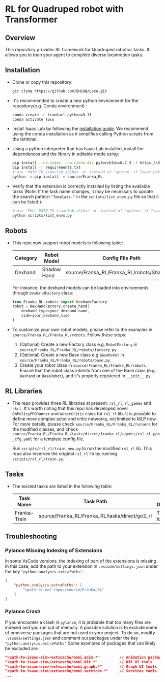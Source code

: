 # RL for Quadruped robot with Transformer

## Overview

This repository provides RL framework for Quadruped robotics tasks. It allows you to train your agent to complete diverse locomotion tasks.

## Installation

- Clone or copy this repository:
    ```bash
    git clone https://github.com/BHCHB/Loco.git
    ```

- It's recommended to create a new python environment for the repository(e.g. Conda environment)
:
    ```bash
    conda create -n frankarl python=3.11
    conda activate loco
    ```

- Install Isaac Lab by following the [installation guide](https://isaac-sim.github.io/IsaacLab/main/source/setup/installation/index.html).
  We recommend using the conda installation as it simplifies calling Python scripts from the terminal.

- Using a python interpreter that has Isaac Lab installed, install the dependences and the library in editable mode using:

    ```bash
    pip install --no-index --no-cache-dir pytorch3d==0.7.3 -f https://dl.fbaipublicfiles.com/pytorch3d/packaging/wheels/py38_cu117_pyt1131/download.html
    pip install -r requirements.txt
    # use 'PATH_TO_isaaclab.sh|bat -p' instead of 'python' if Isaac Lab is not installed in Python venv or conda
    python -m pip install -e source/Franka_RL
    ```

- Verify that the extension is correctly installed by listing the available tasks (Note: If the task name changes, it may be necessary to update the search pattern `"Template-"` in the `scripts/list_envs.py` file so that it can be listed.):
    ```bash
    # use 'FULL_PATH_TO_isaaclab.sh|bat -p' instead of 'python' if Isaac Lab is not installed in Python venv or conda
    python scripts/list_envs.py
    ```
## Robots

 - This repo now support robot models in following table:

    | Category | Robot Model | Config File Path | Branch |
    |------|------|------|------|
    | Dexhand | Shadow Hand | source/Franka_RL/Franka_RL/robots/Shadow.py | origin/master|

    For instance, the dexhand models can be loaded into environments through `DexHandFactory` class:
    ```python
    from Franka_RL.robots import DexHandFactory
    robot = DexHandFactory.create_hand(
        dexhand_type=your_dexhand_name, 
        side=your_dexhand_side
    )
    ```
 - To customize your own robot models, please refer to the examples in `source/Franka_RL/Franka_RL/robots`. Follow these steps: 
    1. (Optional) Create a new Factory class e.g. `RobotFactory` in `source/Franka_RL/Franka_RL/robots/factory.py`.
    2. (Optional) Create a new Base class e.g `BaseRobot` in `source/Franka_RL/Franka_RL/robots/base.py`.
    3. Create your robot class in `source/Franka_RL/Franka_RL/robots`. Ensure that the robot class inherits from one of the Base class (e.g. `Dexhand` or `BaseRobot`), and it's properly registered in `__init__.py` 


## RL Libraries
 - The repo provides three RL libraries at present: `rsl_rl`, `rl_games` and `skrl`. It's worth noting that this repo has developed novel `OnPolicyPPORunner` and `ActorCritic` class for `rsl_rl` lib. It is possible to define more complex actor and critic networks, not limited to MLP now. For more details, please check `source/Franka_RL/Franka_RL/runners` for the modified classes, and check `source/Franka_RL/Franka_RL/tasks/direct/franka_rl/agents/rsl_rl_ppo_cfg.yaml` for a template config file. 
 
    Run `scripts/rsl_rl/train_new.py` to run the modified `rsl_rl` lib. This repo also reserves the original `rsl_rl` lib by running `scripts/rsl_rl/train.py`.

## Tasks

 - The existed tasks are listed in the following table:

    | Task Name | Task Path | Task Description|
    |-------|--------|----|
    | Franka-Train | source/Franka_RL/Franka_RL/tasks/direct/go2_rl| Train a Go2 loco|
## Troubleshooting

### Pylance Missing Indexing of Extensions

In some VsCode versions, the indexing of part of the extensions is missing.
In this case, add the path to your extension in `.vscode/settings.json` under the key `"python.analysis.extraPaths"`.

```json
{
    "python.analysis.extraPaths": [
        "<path-to-ext-repo>/source/Franka_RL"
    ]
}
```

### Pylance Crash

If you encounter a crash in `pylance`, it is probable that too many files are indexed and you run out of memory.
A possible solution is to exclude some of omniverse packages that are not used in your project.
To do so, modify `.vscode/settings.json` and comment out packages under the key `"python.analysis.extraPaths"`
Some examples of packages that can likely be excluded are:

```json
"<path-to-isaac-sim>/extscache/omni.anim.*"         // Animation packages
"<path-to-isaac-sim>/extscache/omni.kit.*"          // Kit UI tools
"<path-to-isaac-sim>/extscache/omni.graph.*"        // Graph UI tools
"<path-to-isaac-sim>/extscache/omni.services.*"     // Services tools
...
```
